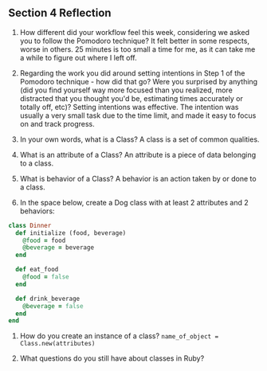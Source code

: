 ## Section 4 Reflection

1. How different did your workflow feel this week, considering we asked you to follow the Pomodoro technique?
It felt better in some respects, worse in others. 25 minutes is too small a time for me, as it can take me a while to figure out where I left off.

1. Regarding the work you did around setting intentions in Step 1 of the Pomodoro technique - how did that go? Were you surprised by anything (did you find yourself way more focused than you realized, more distracted that you thought you'd be, estimating times accurately or totally off, etc)?
Setting intentions was effective. The intention was usually a very small task due to the time limit, and made it easy to focus on and track progress.

1. In your own words, what is a Class?
A class is a set of common qualities.

1. What is an attribute of a Class?
An attribute is a piece of data belonging to a class.

1. What is behavior of a Class?
A behavior is an action taken by or done to a class.

1. In the space below, create a Dog class with at least 2 attributes and 2 behaviors:

```rb
class Dinner
  def initialize (food, beverage)
    @food = food
    @beverage = beverage
  end  

  def eat_food
    @food = false
  end

  def drink_beverage
    @beverage = false
  end
end      

```

1. How do you create an instance of a class?
`name_of_object = Class.new(attributes)`

1. What questions do you still have about classes in Ruby?
